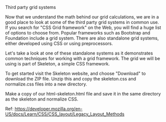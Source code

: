 Third party grid systems

Now that we understand the math behind our grid calculations, we are in a good place to look at some of the third party grid systems in common use. If you search for "CSS Grid framework" on the Web, you will find a huge list of options to choose from. Popular frameworks such as Bootstrap and Foundation include a grid system. There are also standalone grid systems, either developed using CSS or using preprocessors.

Let's take a look at one of these standalone systems as it demonstrates common techniques for working with a grid framework. The grid we will be using is part of Skeleton, a simple CSS framework.

To get started visit the Skeleton website, and choose "Download" to download the ZIP file. Unzip this and copy the skeleton.css and normalize.css files into a new directory.

Make a copy of our html-skeleton.html file and save it in the same directory as the skeleton and normalize CSS.

Ref: https://developer.mozilla.org/en-US/docs/Learn/CSS/CSS_layout/Legacy_Layout_Methods
